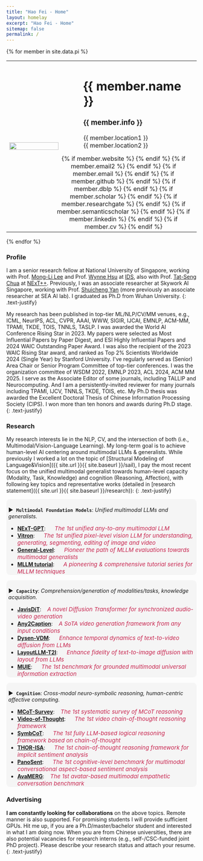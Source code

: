 ```yaml
---
title: "Hao Fei - Home"
layout: homelay
excerpt: "Hao Fei - Home"
sitemap: false
permalink: /
---
```


{% for member in site.data.pi %}

<table>
    <tbody>
        <tr>
            <td width="35%">
              <a id="profile" href="{{site.url}}{{site.baseurl}}/"><img src="{{ site.url }}{{ site.baseurl }}/images/teampic/{{ member.photo }}" class="img-responsive" width="90%" style="block:inline; margin-left:auto; margin-right:auto; margin-top:20px; margin-bottom:20px;" /></a>
            </td>
            <td>
                <div id="toptitle" style="margin-left: 20px">
                    <h1>{{ member.name }} </h1>
                    <h3>{{ member.info }} </h3>
                    {{ member.location1 }}  <br>
                    {{ member.location2 }}  <br>
                    <div style="margin-top: 15px;margin-left: -80px">
                        <center>
                            {% if member.website %}<a href="{{ member.website }}" target="_blank" ><i class="fa fa-home fa-2x"></i></a> {% endif %}
                            {% if member.email2 %}<a href="mailto:{{ member.email2 }}" target="_blank"><i class="fa fa-envelope-square fa-2x"></i></a> {% endif %}
                            {% if member.email %}<a href="mailto:{{ member.email }}" target="_blank"><i class="fa fa-envelope-square fa-2x"></i></a> {% endif %}
                            {% if member.github %} <a href="{{ member.github }}" target="_blank"><i class="fa fa-github-square fa-2x"></i></a> {% endif %}
                            {% if member.dblp %} <a href="{{ member.dblp }}" target="_blank"><i class="ai ai-dblp-square ai-2x"></i></a> {% endif %}
                            {% if member.scholar %} <a href="{{ member.scholar }}" target="_blank"><i class="ai ai-google-scholar-square ai-2x"></i></a> {% endif %}
                            {% if member.researchgate %} <a href="{{ member.researchgate }}" target="_blank"><i class="ai ai-researchgate-square ai-2x"></i></a> {% endif %}
                            {% if member.semanticscholar %} <a href="{{ member.semanticscholar }}" target="_blank"><i class="ai ai-semantic-scholar-square ai-2x"></i></a> {% endif %}
                            {% if member.linkedin %} <a href="{{ member.linkedin }}" target="_blank"><i class="fa fa-linkedin-square fa-2x"></i></a> {% endif %}
                            {% if member.cv %} <a href="{{ member.cv }}" target="_blank"><i class="ai ai-cv-square ai-2x"></i></a> {% endif %}
                        </center>
                    </div>
                </div>
            </td>
        </tr>
    </tbody>
</table>

{% endfor %}



### Profile
I am a senior research fellow at National University of Singapore, working with Prof. [Mong-Li Lee](https://www.comp.nus.edu.sg/~leeml/) and Prof. [Wynne Hsu](https://www.comp.nus.edu.sg/~whsu/) at [IDS](https://ids.nus.edu.sg/), also with Prof. [Tat-Seng Chua](https://www.chuatatseng.com/) at [NExT++](https://www.nextcenter.org).
Previously, I was an associate researcher at Skywork AI Singapore, working with Prof. [Shuicheng Yan](https://yanshuicheng.info/) (more previously an associate researcher at SEA AI lab).
I graduated as Ph.D from Wuhan University.
{: .text-justify}


My research has been published in top-tier ML/NLP/CV/MM venues, e.g., ICML, NeurIPS, ACL, CVPR, AAAI, WWW, SIGIR, IJCAI, EMNLP, ACM-MM, TPAMI, TKDE, TOIS, TNNLS, TASLP. 
I was awarded the World AI Conference Rising Star in 2023. 
My papers were selected as Most Influential Papers by Paper Digest, and ESI Highly Influential Papers and 2024 WAIC Outstanding Paper Award.
I was also the recipient of the 2023 WAIC Rising Star award, and ranked as Top 2% Scientists Worldwide 2024 (Single Year) by Stanford University.
I've regularly served as (Senior) Area Chair or Senior Program Committee of top-tier conferences.
I was the organization committee of WSDM 2022, EMNLP 2023, ACL 2024, ACM MM 2025. 
I serve as the Associate Editor of some journals, including TALLIP and Neurocomputing.
And I am a persistently-invited reviewer for many journals including TPAMI, IJCV, TNNLS, TKDE, TOIS, etc. 
My Ph.D thesis was awarded the Excellent Doctoral Thesis of Chinese Information Processing Society (CIPS). 
I won more than ten honors and awards during Ph.D stage. 
{: .text-justify}


<div style="margin-top: 20px"></div>

### Research



My research interests lie in the NLP, CV, and the intersection of both (i.e., Multimodal/Vision-Language Learning).
My long-term goal is to achieve human-level AI centering around multimodal LLMs & generalists.
While previously I worked a lot on the topic of [Structural Modeling of Language&Vision]({{ site.url }}{{ site.baseurl }}/sail), I pay the most recent focus on the unified multimodal generalist towards human-level capacity (Modality, Task, Knowledge) and cognition (Reasoning, Affection), with following key topics and representative works (detailed in [research statement]({{ site.url }}{{ site.baseurl }}/research)):
{: .text-justify}



<div style="border-radius: 0.7em;background-color: rgba(0,0,0,3%);padding-bottom: 0.0pt;padding-left: 4.0pt;padding-right: 4.0pt;padding-top: 4.0pt;">

&#9654;&nbsp; **`Multimodal Foundation Models`**: _Unified multimodal LLMs and generalists._
- [**NExT-GPT**](https://next-gpt.github.io/): &nbsp;&nbsp;&nbsp;&nbsp;&nbsp;<em style="font-size: 15px;color:#C7254E;">The 1st unified any-to-any multimodal LLM</em> 
- [**Vitron**](https://vitron-llm.github.io/): &nbsp;&nbsp;&nbsp;&nbsp;&nbsp;<em style="font-size: 15px;color:#C7254E;">The 1st unified pixel-level vision LLM for understanding, generating, segmenting, editing of image and video</em> 
- [**General-Level**](https://generalist.top/): &nbsp;&nbsp;&nbsp;&nbsp;&nbsp;<em style="font-size: 15px;color:#C7254E;">Pioneer the path of MLLM evaluations towards multimodal generalists</em> 
- [**MLLM tutorial**](https://mllm2024.github.io/ACM-MM2024/): &nbsp;&nbsp;&nbsp;&nbsp;&nbsp;<em style="font-size: 15px;color:#C7254E;">A pioneering & comprehensive tutorial series for MLLM techniques</em> 
</div>



<div style="border-radius: 0.7em;background-color: rgba(0,0,0,3%);padding-bottom: 0.0pt;padding-left: 4.0pt;padding-right: 4.0pt;padding-top: 4.0pt;">

&#9654;&nbsp; **`Capacity`**: _Comprehension/generation of modalities/tasks, knowledge acquisition._
- [**JavisDiT**](https://javisdit.github.io/): &nbsp;&nbsp;&nbsp;<em style="font-size: 15px;color:#C7254E;">A novel Diffusion Transformer for synchronized audio-video generation</em> 
- [**Any2Caption**](https://sqwu.top/): &nbsp;&nbsp;&nbsp;<em style="font-size: 15px;color:#C7254E;">A SoTA video generation framework from any input conditions</em>
- [**Dysen-VDM**](https://haofei.vip/Dysen-VDM/): &nbsp;&nbsp;&nbsp;&nbsp;&nbsp;<em style="font-size: 15px;color:#C7254E;">Enhance temporal dynamics of text-to-video diffusion from LLMs</em> 
- [**LayoutLLM-T2I**](https://layoutllm-t2i.github.io/): &nbsp;&nbsp;&nbsp;&nbsp;&nbsp;<em style="font-size: 15px;color:#C7254E;">Enhance fidelity of text-to-image diffusion with layout from LLMs</em> 
- [**MUIE**](https://haofei.vip/MUIE/): &nbsp;&nbsp;&nbsp;&nbsp;&nbsp;<em style="font-size: 15px;color:#C7254E;">The 1st benchmark for grounded multimodal universal information extraction</em> 
</div>





<div style="border-radius: 0.7em;background-color: rgba(0,0,0,3%);padding-bottom: 0.0pt;padding-left: 4.0pt;padding-right: 4.0pt;padding-top: 4.0pt;">

&#9654;&nbsp; **`Cognition`**: _Cross-modal neuro-symbolic reasoning, human-centric affective computing._
- [**MCoT-Survey**](https://github.com/yaotingwangofficial/Awesome-MCoT): &nbsp;&nbsp;&nbsp;<em style="font-size: 15px;color:#C7254E;">The 1st systematic survey of MCoT reasoning</em> 
- [**Video-of-Thought**](https://haofei.vip/VoT/): &nbsp;&nbsp;&nbsp;&nbsp;&nbsp;<em style="font-size: 15px;color:#C7254E;">The 1st video chain-of-thought reasoning framework</em> 
- [**SymbCoT**](https://github.com/Aiden0526/SymbCoT): &nbsp;&nbsp;&nbsp;&nbsp;&nbsp;<em style="font-size: 15px;color:#C7254E;">The 1st fully LLM-based logical reasoning framework based on chain-of-thought</em> 
- [**THOR-ISA**](https://haofei.vip/THOR/): &nbsp;&nbsp;&nbsp;&nbsp;&nbsp;<em style="font-size: 15px;color:#C7254E;">The 1st chain-of-thought reasoning framework for implicit sentiment analysis</em> 
- [**PanoSent**](https://panosent.github.io/): &nbsp;&nbsp;&nbsp;&nbsp;&nbsp;<em style="font-size: 15px;color:#C7254E;">The 1st cognitive-level benchmark for multimodal conversational aspect-based sentiment analysis</em> 
- [**AvaMERG**](https://github.com/ChocoWu/SeTok): &nbsp;&nbsp;&nbsp;<em style="font-size: 15px;color:#C7254E;">The 1st avatar-based multimodal empathetic conversation benchmark</em> 
</div>




<div style="margin-top: 20px"></div>

### Advertising


**I am constantly looking for collaborations** on the above topics. 
Remote manner is also supported.
For promising students I will provide sufficient GPUs.
Hit me up, if you are a Ph.D/master/bachelor student and interested in what I am doing now.
When you are from Chinese universities, there are also potential vacancies for research interns (e.g., self-/CSC-funded joint PhD project).
Please describe your research status and attach your resume.
{: .text-justify}

